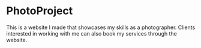 # PhotoProject

This is a website I made that showcases my skills as a photographer. Clients interested in working with me can also book my services through the website.